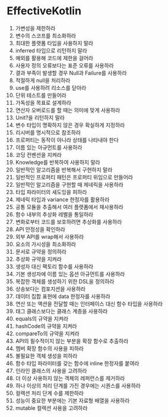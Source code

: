 # EffectiveKotlin

1. 가변성을 제한하라
2. 변수의 스코프를 최소화하라
3. 최대한 플랫폼 타입을 사용하지 말라
4. inferred 타입으로 리턴하지 말라
5. 예외를 활용해 코드에 제한을 걸어라
6. 사용자 정의 오류보다는 표준 오류를 사용하라
7. 결과 부족이 발생할 경우 Null과 Failure를 사용하라
8. 적절하게 null을 처리하라
9. use를 사용하려 리소스를 닫아라
10. 단위 테스트를 만들어라
11. 가독성을 목표로 설계하라
12. 연산자 오버로드를 할 때는 의미에 맞게 사용하라
13. Unit?을 리턴하지 말라
14. 변수 타입이 명확하지 않은 경우 확실하게 지정하라
15. 리시버를 명시적으로 참조하라
16. 프로퍼티는 동작이 아니라 상태를 나타내야 한다
17. 이름 있는 아규먼트를 사용하라
18. 코딩 컨벤션을 지켜라
19. Knowledge를 반복하여 사용하지 말라
20. 일반적인 알고리즘을 반복해서 구현하지 말라
21. 일반적인 프로퍼티 패턴은 프로퍼티 위임으로 만들어라
22. 일반적인 알고리즘을 구현할 때 제네릭을 사용하라
23. 타입 파라미터의 섀도잉을 피하라
24. 제네릭 타입과 variance 한정자를 활용하라
25. 공통 모듈을 추출해서 여러 플랫폼에서 재사용하라
26. 함수 내부의 추상화 레벨을 통일하라
27. 변화로부터 코드를 보호하려면 추상화를 사용하라
28. API 안정성을 확인하라
29. 외부 API를 wrap해서 사용하라
30. 요소의 가시성을 최소화하라
31. 문서로 규약을 정의하라
32. 추상화 규약을 지켜라
33. 생성자 대신 팩토리 함수를 사용하라
34. 기본 생성자에 이름 있는 옵션 아규먼트를 사용하라
35. 복잡한 객체를 생성하기 위한 DSL을 정의하라
36. 상송보다는 컴포지션을 사용하라
37. 데이터 집합 표현에 data 한정자를 사용하라
38. 연산 또는 액션을 전달할 때는 인터페이스 대신 함수 타입을 사용하라
39. 태그 클래스보다는 클래스 계층을 사용하라
40. equals의 규약을 지켜라
41. hashCode의 규약을 지켜라
42. compareTo의 규약을 지켜라
43. API의 필수적이지 않는 부분을 확장 함수로 추출하라
44. 멤버 확장 함수의 사용을 피하라
45. 불필요한 객체 생성을 피하라
46. 함수 타입 파라미터를 갖는 함수에 inline 한정자를 붙여라
47. 인라인 클래스의 사용을 고려하라
48. 더 이상 사용하지 않는 객체의 레퍼런스를 제거하라
49. 하나 이상의 처리 단계를 가진 경우에는 시퀀스를 사용하라
50. 컬렉션 처리 단계 수를 제한하라
51. 성능이 중요한 부분에는 기본 자료형 배열을 사용하라
52. mutable 컬렉션 사용을 고려하라
